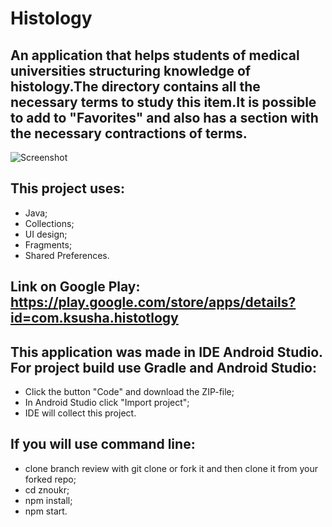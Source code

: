# Histology
## An application that helps students of medical universities structuring knowledge of histology.The directory contains all the necessary terms to study this item.It is possible to add to "Favorites" and also has a section with the necessary contractions of terms.
![Screenshot](Підготуйся-до-зно-на-всі-200_.jpg)
## This project uses:
* Java; 
* Collections; 
* UI design;
* Fragments;
* Shared Preferences.
## Link on Google Play: https://play.google.com/store/apps/details?id=com.ksusha.histotlogy
## This application was made in IDE Android Studio. For project build use Gradle and Android Studio:
* Click the button "Code" and download the ZIP-file;
* In Android Studio click "Import project";
* IDE will collect this project.
## If you will use command line:
* clone branch review with git clone or fork it and then clone it from your forked repo;
* cd znoukr;
* npm install;
* npm start.
